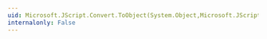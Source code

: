 ```yaml
---
uid: Microsoft.JScript.Convert.ToObject(System.Object,Microsoft.JScript.Vsa.VsaEngine)
internalonly: False
---
```

